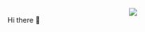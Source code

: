 <div id="header" align="center">
  <img src="https://media.giphy.com/media/xT9IgzoKnwFNmISR8I/giphy.gif">
</div>
                                                                            Hi there 👋
